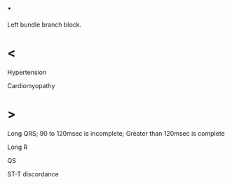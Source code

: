 # .

Left bundle branch block.

# <

Hypertension

Cardiomyopathy

# >

Long QRS; 90 to 120msec is incomplete; Greater than 120msec is complete

Long R

QS

ST-T discordance
